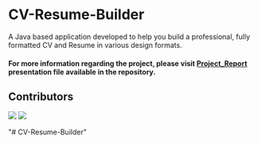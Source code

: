 # CV-Resume-Builder
A Java based application developed to help you build a professional, fully formatted CV and Resume in various design formats.

#### For more information regarding the project, please visit [Project_Report](https://github.com/meetakbari/CV-Resume-Builder/blob/master/Project_Report.pdf) presentation file available in the repository.


## Contributors
[![](https://avatars1.githubusercontent.com/u/56075605?s=50&u=bf99d5c66a0749903135b279cf00e8ecf0e26d77&v=4)](https://github.com/meetakbari)
[![](https://avatars0.githubusercontent.com/u/55320599?s=50&v=4)](https://github.com/MayankkumarTank)

"# CV-Resume-Builder" 
